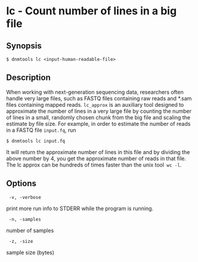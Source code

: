 # lc - Count number of lines in a big file

## Synopsis
```
$ dnmtools lc <input-human-readable-file>
```

## Description

When working with next-generation sequencing data, researchers often
handle very large files, such as FASTQ files containing raw reads and
\*.sam files containing mapped reads. `lc_approx` is an auxiliary tool
designed to approximate the number of lines in a very large file by
counting the number of lines in a small, randomly chosen chunk from
the big file and scaling the estimate by file size. For example, in
order to estimate the number of reads in a FASTQ file `input.fq`, run
```
$ dnmtools lc input.fq
```
It will return the approximate number of lines in this file and by
dividing the above number by 4, you get the approximate number of
reads in that file. The lc approx can be hundreds of times faster than
the unix tool` wc -l`.

## Options

```
 -v, -verbose
```
print more run info to STDERR while the program is running.
```
 -n, -samples
```
number of samples
```
 -z, -size
```
sample size (bytes)

